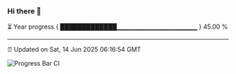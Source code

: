 ### Hi there 👋

⏳ Year progress { █████████████▁▁▁▁▁▁▁▁▁▁▁▁▁▁▁▁▁ } 45.00 %

---

⏰ Updated on Sat, 14 Jun 2025 06:16:54 GMT

![Progress Bar CI](https://github.com/code-lakshay/GitHub-Actions-Demo/workflows/Progress%20Bar%20CI/badge.svg)
